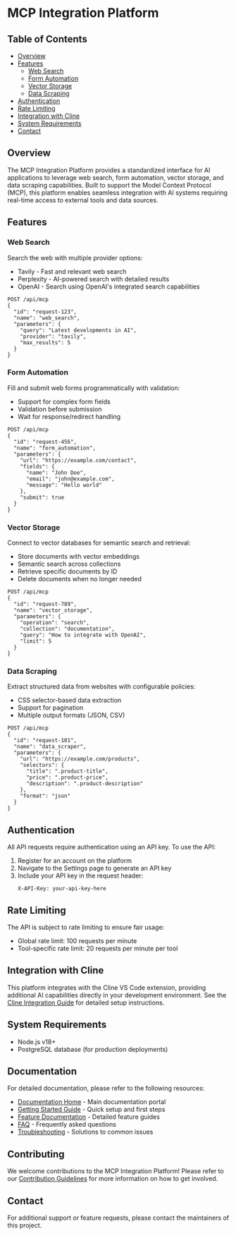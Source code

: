 # MCP Integration Platform

## Table of Contents
- [Overview](#overview)
- [Features](#features)
  - [Web Search](#web-search)
  - [Form Automation](#form-automation)
  - [Vector Storage](#vector-storage)
  - [Data Scraping](#data-scraping)
- [Authentication](#authentication)
- [Rate Limiting](#rate-limiting)
- [Integration with Cline](#integration-with-cline)
- [System Requirements](#system-requirements)
- [Contact](#contact)

## Overview
The MCP Integration Platform provides a standardized interface for AI applications to leverage web search, form automation, vector storage, and data scraping capabilities. Built to support the Model Context Protocol (MCP), this platform enables seamless integration with AI systems requiring real-time access to external tools and data sources.

## Features

### Web Search
Search the web with multiple provider options:
- Tavily - Fast and relevant web search
- Perplexity - AI-powered search with detailed results
- OpenAI - Search using OpenAI's integrated search capabilities

```
POST /api/mcp
{
  "id": "request-123",
  "name": "web_search",
  "parameters": {
    "query": "Latest developments in AI",
    "provider": "tavily",
    "max_results": 5
  }
}
```

### Form Automation
Fill and submit web forms programmatically with validation:
- Support for complex form fields
- Validation before submission
- Wait for response/redirect handling

```
POST /api/mcp
{
  "id": "request-456",
  "name": "form_automation",
  "parameters": {
    "url": "https://example.com/contact",
    "fields": {
      "name": "John Doe",
      "email": "john@example.com",
      "message": "Hello world"
    },
    "submit": true
  }
}
```

### Vector Storage
Connect to vector databases for semantic search and retrieval:
- Store documents with vector embeddings
- Semantic search across collections
- Retrieve specific documents by ID
- Delete documents when no longer needed

```
POST /api/mcp
{
  "id": "request-789",
  "name": "vector_storage",
  "parameters": {
    "operation": "search",
    "collection": "documentation",
    "query": "How to integrate with OpenAI",
    "limit": 5
  }
}
```

### Data Scraping
Extract structured data from websites with configurable policies:
- CSS selector-based data extraction
- Support for pagination
- Multiple output formats (JSON, CSV)

```
POST /api/mcp
{
  "id": "request-101",
  "name": "data_scraper",
  "parameters": {
    "url": "https://example.com/products",
    "selectors": {
      "title": ".product-title",
      "price": ".product-price",
      "description": ".product-description"
    },
    "format": "json"
  }
}
```

## Authentication

All API requests require authentication using an API key. To use the API:

1. Register for an account on the platform
2. Navigate to the Settings page to generate an API key
3. Include your API key in the request header:
   ```
   X-API-Key: your-api-key-here
   ```

## Rate Limiting

The API is subject to rate limiting to ensure fair usage:
- Global rate limit: 100 requests per minute
- Tool-specific rate limit: 20 requests per minute per tool

## Integration with Cline

This platform integrates with the Cline VS Code extension, providing additional AI capabilities directly in your development environment. See the [Cline Integration Guide](/cline-integration) for detailed setup instructions.

## System Requirements

- Node.js v18+
- PostgreSQL database (for production deployments)

## Documentation

For detailed documentation, please refer to the following resources:

- [Documentation Home](docs/index.md) - Main documentation portal
- [Getting Started Guide](docs/getting-started.md) - Quick setup and first steps
- [Feature Documentation](docs/features/index.md) - Detailed feature guides
- [FAQ](docs/faq.md) - Frequently asked questions
- [Troubleshooting](docs/troubleshooting.md) - Solutions to common issues

## Contributing

We welcome contributions to the MCP Integration Platform! Please refer to our [Contribution Guidelines](docs/contributing.md) for more information on how to get involved.

## Contact

For additional support or feature requests, please contact the maintainers of this project.